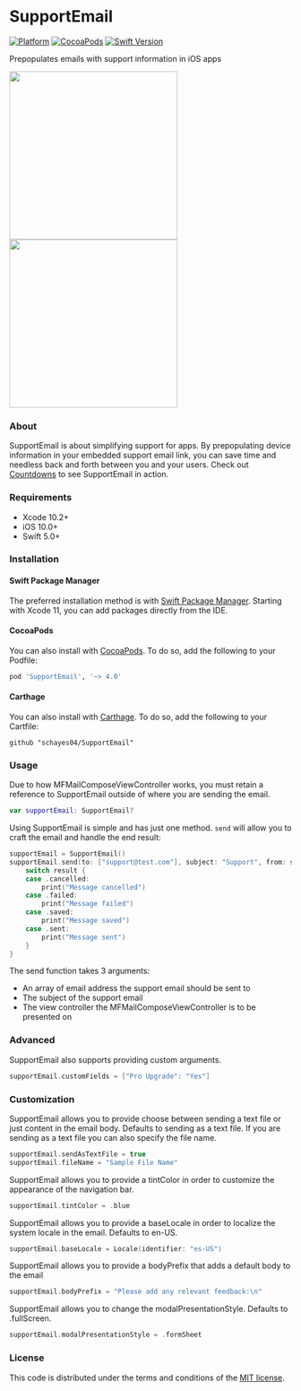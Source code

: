 # SupportEmail
[![Platform](https://img.shields.io/badge/platform-iOS-blue.svg?style=flat)](https://img.shields.io/badge/platform-iOS-blue.svg?style=flat) [![CocoaPods](https://img.shields.io/cocoapods/v/SupportEmail.svg?style=flat)](https://cocoapods.org/pods/SupportEmail) [![Swift Version](https://img.shields.io/badge/Swift-5.0+-F16D39.svg?style=flat)](https://developer.apple.com/swift)

Prepopulates emails with support information in iOS apps

<p float="left">
    <img src="/ScreenshotAsText.png" width="300" />
    <img src="/ScreenshotAsFile.png" width="300" />
</p>

### About
SupportEmail is about simplifying support for apps. By prepopulating device information in your embedded support email link, you can save time and needless back and forth between you and your users. Check out [Countdowns](https://countdowns-app.com) to see SupportEmail in action.

### Requirements
- Xcode 10.2+
- iOS 10.0+
- Swift 5.0+

### Installation

#### Swift Package Manager

The preferred installation method is with [Swift Package Manager](https://github.com/apple/swift-package-manager). Starting with Xcode 11, you can add packages directly from the IDE.

#### CocoaPods

You can also install with [CocoaPods](https://cocoapods.org). To do so, add the following to your Podfile:
```ruby
pod 'SupportEmail', '~> 4.0'
```

#### Carthage

You can also install with [Carthage](https://github.com/Carthage/Carthage). To do so, add the following to your Cartfile:
```
github "schayes04/SupportEmail"
```

### Usage
Due to how MFMailComposeViewController works, you must retain a reference to SupportEmail outside of where you are sending the email.
```swift
var supportEmail: SupportEmail?
```

Using SupportEmail is simple and has just one method. `send` will allow you to craft the email and handle the end result:
```swift
supportEmail = SupportEmail()
supportEmail.send(to: ["support@test.com"], subject: "Support", from: self) { result, error in
    switch result {
    case .cancelled:
        print("Message cancelled")
    case .failed:
        print("Message failed")
    case .saved:
        print("Message saved")
    case .sent:
        print("Message sent")
    }
}
```

The send function takes 3 arguments:
- An array of email address the support email should be sent to
- The subject of the support email
- The view controller the MFMailComposeViewController is to be presented on

### Advanced
SupportEmail also supports providing custom arguments.
```swift
supportEmail.customFields = ["Pro Upgrade": "Yes"]
```

### Customization
SupportEmail allows you to provide choose between sending a text file or just content in the email body. Defaults to sending as a text file. If you are sending as a text file you can also specify the file name.
```swift
supportEmail.sendAsTextFile = true
supportEmail.fileName = "Sample File Name"
```

SupportEmail allows you to provide a tintColor in order to customize the appearance of the navigation bar.
```swift
supportEmail.tintColor = .blue
```

SupportEmail allows you to provide a baseLocale in order to localize the system locale in the email. Defaults to en-US.
```swift
supportEmail.baseLocale = Locale(identifier: "es-US")
```

SupportEmail allows you to provide a bodyPrefix that adds a default body to the email
```swift
supportEmail.bodyPrefix = "Please add any relevant feedback:\n"
```

SupportEmail allows you to change the modalPresentationStyle. Defaults to .fullScreen.
```swift
supportEmail.modalPresentationStyle = .formSheet
```

### License

This code is distributed under the terms and conditions of the [MIT license](LICENSE).
